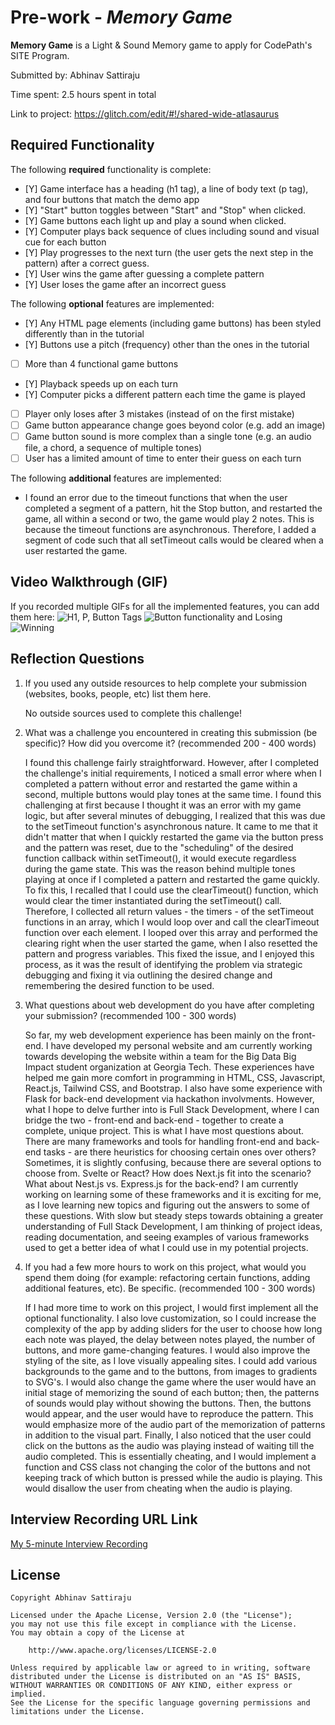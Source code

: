 # Pre-work - _Memory Game_

**Memory Game** is a Light & Sound Memory game to apply for CodePath's SITE Program.

Submitted by: Abhinav Sattiraju

Time spent: 2.5 hours spent in total

Link to project: https://glitch.com/edit/#!/shared-wide-atlasaurus

## Required Functionality

The following **required** functionality is complete:

- [Y] Game interface has a heading (h1 tag), a line of body text (p tag), and four buttons that match the demo app
- [Y] "Start" button toggles between "Start" and "Stop" when clicked.
- [Y] Game buttons each light up and play a sound when clicked.
- [Y] Computer plays back sequence of clues including sound and visual cue for each button
- [Y] Play progresses to the next turn (the user gets the next step in the pattern) after a correct guess.
- [Y] User wins the game after guessing a complete pattern
- [Y] User loses the game after an incorrect guess

The following **optional** features are implemented:

- [Y] Any HTML page elements (including game buttons) has been styled differently than in the tutorial
- [Y] Buttons use a pitch (frequency) other than the ones in the tutorial
- [ ] More than 4 functional game buttons
- [Y] Playback speeds up on each turn
- [Y] Computer picks a different pattern each time the game is played
- [ ] Player only loses after 3 mistakes (instead of on the first mistake)
- [ ] Game button appearance change goes beyond color (e.g. add an image)
- [ ] Game button sound is more complex than a single tone (e.g. an audio file, a chord, a sequence of multiple tones)
- [ ] User has a limited amount of time to enter their guess on each turn

The following **additional** features are implemented:

- I found an error due to the timeout functions that when the user completed a segment of a pattern, hit the Stop button, and restarted the game, all within a second or two, the game would play 2 notes. This is because the timeout functions are asynchronous. Therefore, I added a segment of code such that all setTimeout calls would be cleared when a user restarted the game.

## Video Walkthrough (GIF)

If you recorded multiple GIFs for all the implemented features, you can add them here:
![H1, P, Button Tags](https://i.imgur.com/eNjKHkK.gif)
![Button functionality and Losing](https://i.imgur.com/taNMSE1.gif)
![Winning](https://i.imgur.com/E9osMsb.gif)

## Reflection Questions

1. If you used any outside resources to help complete your submission (websites, books, people, etc) list them here.

   No outside sources used to complete this challenge!

2. What was a challenge you encountered in creating this submission (be specific)? How did you overcome it? (recommended 200 - 400 words)

   I found this challenge fairly straightforward. However, after I completed the challenge's initial requirements,
   I noticed a small error where when I completed a pattern without error and restarted the game within a second, multiple buttons would
   play tones at the same time. I found this challenging at first because I thought it was an error with my game logic, but after several
   minutes of debugging, I realized that this was due to the setTimeout function's asynchronous nature. It came to me that it didn't matter
   that when I quickly restarted the game via the button press and the pattern was reset, due to the "scheduling" of the desired function callback
   within setTimeout(), it would execute regardless during the game state. This was the reason behind multiple tones playing at once if I
   completed a pattern and restarted the game quickly. To fix this, I recalled that I could use the clearTimeout() function, which would clear the timer
   instantiated during the setTimeout() call. Therefore, I collected all return values - the timers - of the setTimeout functions in an array,
   which I would loop over and call the clearTimeout function over each element. I looped over this array and performed the clearing right when
   the user started the game, when I also resetted the pattern and progress variables. This fixed the issue, and I enjoyed this process, as it was
   the result of identifying the problem via strategic debugging and fixing it via outlining the desired change and remembering the desired
   function to be used.

3. What questions about web development do you have after completing your submission? (recommended 100 - 300 words)

   So far, my web development experience has been mainly on the front-end. I have developed my personal website and am currently working
   towards developing the website within a team for the Big Data Big Impact student organization at Georgia Tech. These experiences have
   helped me gain more comfort in programming in HTML, CSS, Javascript, React.js, Tailwind CSS, and Bootstrap. I also have some experience
   with Flask for back-end development via hackathon involvments. However, what I hope to delve further into is Full Stack Development, where I can
   bridge the two - front-end and back-end - together to create a complete, unique project. This is what I have most questions about. There
   are many frameworks and tools for handling front-end and back-end tasks - are there heuristics for choosing certain ones over others? Sometimes, it is slightly confusing,
   because there are several options to choose from. Svelte or React?
   How does Next.js fit into the scenario? What about Nest.js vs. Express.js for the back-end? I am currently working on learning some of these frameworks and it is
   exciting for me, as I love learning new topics and figuring out the answers to some of these questions.
   With slow but steady steps towards obtaining a greater understanding of Full Stack Development, I am thinking of project ideas, reading
   documentation, and seeing examples of various frameworks used to get a better idea of what I could use in my potential projects.

4. If you had a few more hours to work on this project, what would you spend them doing (for example: refactoring certain functions, adding additional features, etc). Be specific. (recommended 100 - 300 words)

   If I had more time to work on this project, I would first implement all the optional functionality. I also love customization, so I could increase the
   complexity of the app by adding sliders for the user to choose how long each note was played, the delay between notes played,
   the number of buttons, and more game-changing features. I would also improve the styling of the site, as I love visually appealing sites. I could add various backgrounds to the game
   and to the buttons, from images to gradients to SVG's. I would also change the game where the user would have an initial stage of memorizing the sound of each button; then, the patterns
   of sounds would play without showing the buttons. Then, the buttons would appear, and the user would have to reproduce the pattern. This would emphasize more of
   the audio part of the memorization of patterns in addition to the visual part. Finally, I also noticed that the user could click on the buttons as the audio was playing instead of
   waiting till the audio completed. This is essentially cheating, and I would implement a function and CSS class not changing the color of the buttons and not keeping track of which button is pressed
   while the audio is playing. This would disallow the user from cheating when the audio is playing.

## Interview Recording URL Link

[My 5-minute Interview Recording](https://www.dropbox.com/s/ziatvksrqodyru9/Recording.mp4?dl=0)

## License

    Copyright Abhinav Sattiraju

    Licensed under the Apache License, Version 2.0 (the "License");
    you may not use this file except in compliance with the License.
    You may obtain a copy of the License at

        http://www.apache.org/licenses/LICENSE-2.0

    Unless required by applicable law or agreed to in writing, software
    distributed under the License is distributed on an "AS IS" BASIS,
    WITHOUT WARRANTIES OR CONDITIONS OF ANY KIND, either express or implied.
    See the License for the specific language governing permissions and
    limitations under the License.
